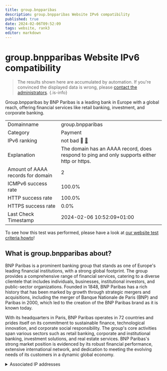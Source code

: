 ```yaml
---
title: group.bnpparibas
description: group.bnpparibas Website IPv6 compatibility
published: true
date: 2024-02-06T09:52:09
tags: website, rank3
editor: markdown
---
```


# group.bnpparibas Website IPv6 compatibility

> The results shown here are accumulated by automation. If you're convinced the displayed data is wrong, please [contact the administrators](/howto/chat). 
{.is-info}

Group.bnpparibas by BNP Paribas is a leading bank in Europe with a global reach, offering financial services like retail banking, investment, and corporate banking.


|   |   |
| - | - |
| Domainname | group.bnpparibas
| Category | Payment |
| IPv6 ranking | not bad :3rd_place_medal: [🔗](/howto/ranking) |
| Explanation | The domain has an AAAA record, does respond to ping and only supports either http or https. |
| Amount of AAAA records for domain | 2 |
| ICMPv6 success rate | 100.0%|
| HTTP success rate | 100.0% |
| HTTPS success rate | 0.0% |
| Last Check Timestamp | 2024-02-06 10:52:09+01:00 |

To see how this test was performed, please have a look at [our website test criteria howto](/howto/testcriteria/website)!


## What is group.bnpparibas about?
BNP Paribas is a prominent banking group that stands as one of Europe's leading financial institutions, with a strong global footprint. The group provides a comprehensive range of financial services, catering to a diverse clientele that includes individuals, businesses, institutional investors, and public-sector organizations. Founded in 1848, BNP Paribas has a rich history that has been marked by growth through strategic mergers and acquisitions, including the merger of Banque Nationale de Paris (BNP) and Paribas in 2000, which led to the creation of the BNP Paribas brand as it is known today.

With its headquarters in Paris, BNP Paribas operates in 72 countries and prides itself on its commitment to sustainable finance, technological innovation, and corporate social responsibility. The group's core activities span various sectors such as retail banking, corporate and institutional banking, investment solutions, and real estate services. BNP Paribas's strong market position is evidenced by its robust financial performance, extensive international network, and dedication to meeting the evolving needs of its customers in a dynamic global economy.



<details>
<summary>Associated IP addresses</summary>

2a02:26f0:3500:2be::176e

2a02:26f0:3500:2a0::176e

</details>
